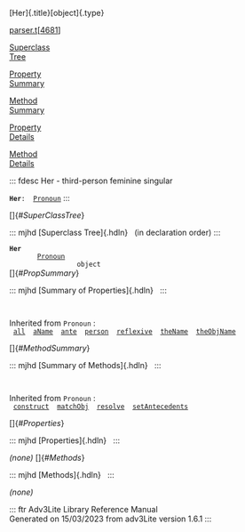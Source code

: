 [Her]{.title}[object]{.type}

[parser.t](../file/parser.t.html)\[[4681](../source/parser.t.html#4681)\]

[Superclass\
Tree](#_SuperClassTree_)

[Property\
Summary](#_PropSummary_)

[Method\
Summary](#_MethodSummary_)

[Property\
Details](#_Properties_)

[Method\
Details](#_Methods_)

::: fdesc
Her - third-person feminine singular

**`Her`**` :   `[`Pronoun`](../object/Pronoun.html)
:::

[]{#_SuperClassTree_}

::: mjhd
[Superclass Tree]{.hdln}   (in declaration order)
:::

**`Her`**\
`         `[`Pronoun`](../object/Pronoun.html)\
`                 object`\
[]{#_PropSummary_}

::: mjhd
[Summary of Properties]{.hdln}  
:::

` `

Inherited from `Pronoun` :\
` `[`all`](../object/Pronoun.html#all)`  `[`aName`](../object/Pronoun.html#aName)`  `[`ante`](../object/Pronoun.html#ante)`  `[`person`](../object/Pronoun.html#person)`  `[`reflexive`](../object/Pronoun.html#reflexive)`  `[`theName`](../object/Pronoun.html#theName)`  `[`theObjName`](../object/Pronoun.html#theObjName)`  `

[]{#_MethodSummary_}

::: mjhd
[Summary of Methods]{.hdln}  
:::

` `

Inherited from `Pronoun` :\
` `[`construct`](../object/Pronoun.html#construct)`  `[`matchObj`](../object/Pronoun.html#matchObj)`  `[`resolve`](../object/Pronoun.html#resolve)`  `[`setAntecedents`](../object/Pronoun.html#setAntecedents)`  `

[]{#_Properties_}

::: mjhd
[Properties]{.hdln}  
:::

*(none)* []{#_Methods_}

::: mjhd
[Methods]{.hdln}  
:::

*(none)*

::: ftr
Adv3Lite Library Reference Manual\
Generated on 15/03/2023 from adv3Lite version 1.6.1
:::
